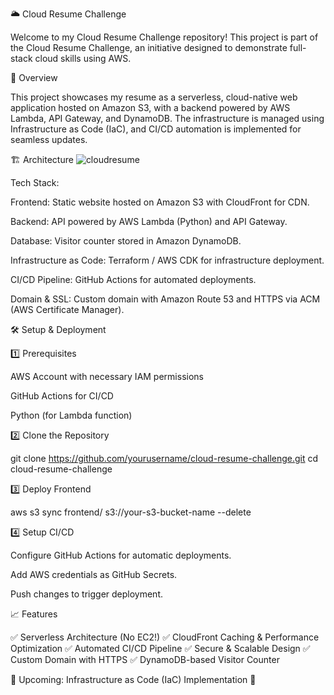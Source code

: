 🌥️ Cloud Resume Challenge

Welcome to my Cloud Resume Challenge repository! This project is part of the Cloud Resume Challenge, an initiative designed to demonstrate full-stack cloud skills using AWS.

🚀 Overview

This project showcases my resume as a serverless, cloud-native web application hosted on Amazon S3, with a backend powered by AWS Lambda, API Gateway, and DynamoDB. The infrastructure is managed using Infrastructure as Code (IaC), and CI/CD automation is implemented for seamless updates.

🏗️ Architecture
![cloudresume](https://github.com/user-attachments/assets/1b32081b-3f25-4d93-8c42-6a4a4edbc365)


Tech Stack:

Frontend: Static website hosted on Amazon S3 with CloudFront for CDN.

Backend: API powered by AWS Lambda (Python) and API Gateway.

Database: Visitor counter stored in Amazon DynamoDB.

Infrastructure as Code: Terraform / AWS CDK for infrastructure deployment.

CI/CD Pipeline: GitHub Actions for automated deployments.

Domain & SSL: Custom domain with Amazon Route 53 and HTTPS via ACM (AWS Certificate Manager).

🛠️ Setup & Deployment

1️⃣ Prerequisites

AWS Account with necessary IAM permissions

GitHub Actions for CI/CD

Python (for Lambda function)

2️⃣ Clone the Repository

git clone https://github.com/yourusername/cloud-resume-challenge.git
cd cloud-resume-challenge

3️⃣ Deploy Frontend

aws s3 sync frontend/ s3://your-s3-bucket-name --delete

4️⃣ Setup CI/CD

Configure GitHub Actions for automatic deployments.

Add AWS credentials as GitHub Secrets.

Push changes to trigger deployment.

📈 Features

✅ Serverless Architecture (No EC2!)
✅ CloudFront Caching & Performance Optimization
✅ Automated CI/CD Pipeline
✅ Secure & Scalable Design
✅ Custom Domain with HTTPS
✅ DynamoDB-based Visitor Counter

🚧 Upcoming: Infrastructure as Code (IaC) Implementation 🚧
